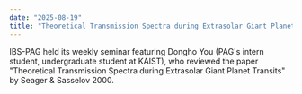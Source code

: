 ```yaml
---
date: "2025-08-19"
title: "Theoretical Transmission Spectra during Extrasolar Giant Planet Transits"
---
```




IBS-PAG held its weekly seminar featuring
Dongho You (PAG's intern student, undergraduate student at KAIST),
who reviewed the paper
"Theoretical Transmission Spectra during Extrasolar Giant Planet Transits" 
by Seager & Sasselov 2000.

